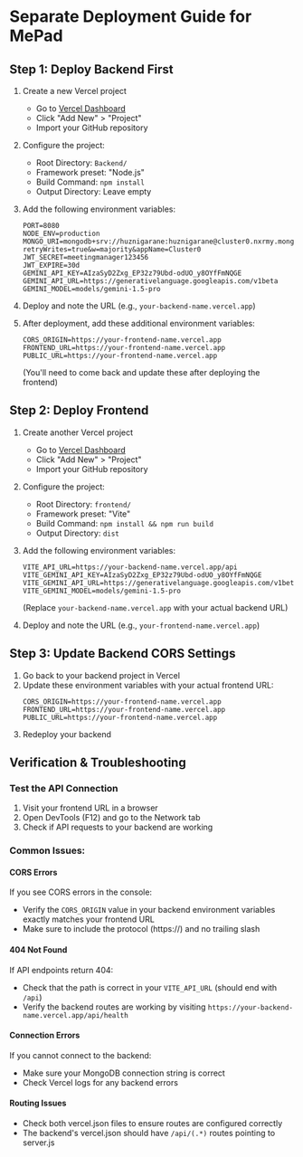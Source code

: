 # Separate Deployment Guide for MePad

## Step 1: Deploy Backend First

1. Create a new Vercel project
   - Go to [Vercel Dashboard](https://vercel.com/dashboard)
   - Click "Add New" > "Project"
   - Import your GitHub repository

2. Configure the project:
   - Root Directory: `Backend/`
   - Framework preset: "Node.js"
   - Build Command: `npm install`
   - Output Directory: Leave empty

3. Add the following environment variables:
   ```
   PORT=8080
   NODE_ENV=production
   MONGO_URI=mongodb+srv://huznigarane:huznigarane@cluster0.nxrmy.mongodb.net/?retryWrites=true&w=majority&appName=Cluster0
   JWT_SECRET=meetingmanager123456
   JWT_EXPIRE=30d
   GEMINI_API_KEY=AIzaSyD2Zxg_EP32z79Ubd-odUO_y8OYfFmNQGE
   GEMINI_API_URL=https://generativelanguage.googleapis.com/v1beta
   GEMINI_MODEL=models/gemini-1.5-pro
   ```

4. Deploy and note the URL (e.g., `your-backend-name.vercel.app`)

5. After deployment, add these additional environment variables:
   ```
   CORS_ORIGIN=https://your-frontend-name.vercel.app
   FRONTEND_URL=https://your-frontend-name.vercel.app
   PUBLIC_URL=https://your-frontend-name.vercel.app
   ```
   (You'll need to come back and update these after deploying the frontend)

## Step 2: Deploy Frontend

1. Create another Vercel project
   - Go to [Vercel Dashboard](https://vercel.com/dashboard)
   - Click "Add New" > "Project"
   - Import your GitHub repository

2. Configure the project:
   - Root Directory: `frontend/`
   - Framework preset: "Vite"
   - Build Command: `npm install && npm run build`
   - Output Directory: `dist`

3. Add the following environment variables:
   ```
   VITE_API_URL=https://your-backend-name.vercel.app/api
   VITE_GEMINI_API_KEY=AIzaSyD2Zxg_EP32z79Ubd-odUO_y8OYfFmNQGE
   VITE_GEMINI_API_URL=https://generativelanguage.googleapis.com/v1beta
   VITE_GEMINI_MODEL=models/gemini-1.5-pro
   ```
   (Replace `your-backend-name.vercel.app` with your actual backend URL)

4. Deploy and note the URL (e.g., `your-frontend-name.vercel.app`)

## Step 3: Update Backend CORS Settings

1. Go back to your backend project in Vercel
2. Update these environment variables with your actual frontend URL:
   ```
   CORS_ORIGIN=https://your-frontend-name.vercel.app
   FRONTEND_URL=https://your-frontend-name.vercel.app
   PUBLIC_URL=https://your-frontend-name.vercel.app
   ```
3. Redeploy your backend

## Verification & Troubleshooting

### Test the API Connection
1. Visit your frontend URL in a browser
2. Open DevTools (F12) and go to the Network tab
3. Check if API requests to your backend are working

### Common Issues:

#### CORS Errors
If you see CORS errors in the console:
- Verify the `CORS_ORIGIN` value in your backend environment variables exactly matches your frontend URL
- Make sure to include the protocol (https://) and no trailing slash

#### 404 Not Found
If API endpoints return 404:
- Check that the path is correct in your `VITE_API_URL` (should end with `/api`)
- Verify the backend routes are working by visiting `https://your-backend-name.vercel.app/api/health`

#### Connection Errors
If you cannot connect to the backend:
- Make sure your MongoDB connection string is correct
- Check Vercel logs for any backend errors

#### Routing Issues
- Check both vercel.json files to ensure routes are configured correctly
- The backend's vercel.json should have `/api/(.*)` routes pointing to server.js 